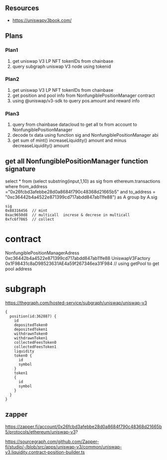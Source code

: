 ## Resources
 * https://uniswapv3book.com/

## Plans

### Plan1

1. get uniswap V3 LP NFT tokenIDs from chainbase
2. query subgraph uniswap V3 node using tokenid

### Plan2
1. get uniswap V3 LP NFT tokenIDs from chainbase
2. get position and pool info from NonfungiblePositionManager contract
2. using @uniswap/v3-sdk to query pos.amount and reward info


### Plan3
1. query from chainbase datacloud to get all tx from account to NonfungiblePositionManager
2. decode tx data using function sig and NonfungiblePositionManager abi
3. get sum of mint() increaseLiquidity() amount and minus decreaseLiquidity() amount

## get all NonfungiblePositionManager function signature

select * from (select substring(input,1,10) as sig from ethereum.transactions where from_address ="0x26fcbd3afebbe28d0a8684f790c48368d21665b5" and to_address = "0xc36442b4a4522e871399cd717abdd847ab11fe88") as A group by A.sig


```
sig
0x88316456  // mint
0xac9650d8  // multicall  increse & decrese in multicall
0xfc6f7865  // collect
```


# contract

NonfungiblePositionManagerAdress 0xc36442b4a4522e871399cd717abdd847ab11fe88
UniswapV3Factory 0x1F98431c8aD98523631AE4a59f267346ea31F984 // using getPool to get pool address


# subgraph

https://thegraph.com/hosted-service/subgraph/uniswap/uniswap-v3

```
{
  position(id:362887) {
    id
    depositedToken0
    depositedToken1
    withdrawnToken0
    withdrawnToken1
    collectedFeesToken0
    collectedFeesToken1
    liquidity
    token0 {
      id
      symbol
    }
    token1
    {
      id
      symbol
    }
  }
}
```


## zapper 

https://zapper.fi/account/0x26fcbd3afebbe28d0a8684f790c48368d21665b5/protocols/ethereum/uniswap-v3?

https://sourcegraph.com/github.com/Zapper-fi/studio/-/blob/src/apps/uniswap-v3/common/uniswap-v3.liquidity.contract-position-builder.ts
